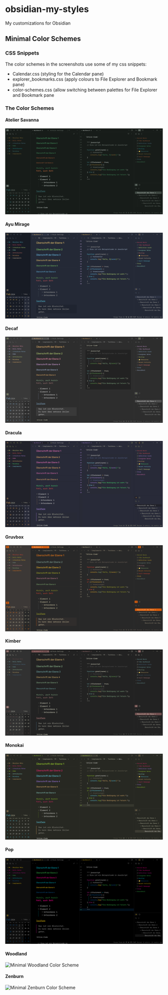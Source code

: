 # obsidian-my-styles
My customizations for Obsidian

## Minimal Color Schemes

### CSS Snippets

The color schemes in the screenshots use some of my css snippets:
- Calendar.css (styling for the Calendar pane)
- explorer_bookmarks.css (apply colours to File Explorer and Bookmark pane)
- color-schemes.css (allow switching between palettes for File Explorer and Bookmark pane

### The Color Schemes

#### Atelier Savanna

<img src="https://github.com/dhniceday/obsidian-my-styles/blob/main/images/minimal_atelier-savanna.png" alt="Minimal Atelier-Savanna Color Scheme" />

#### Ayu Mirage

<img src="https://github.com/dhniceday/obsidian-my-styles/blob/main/images/minimal_ayu-mirage.png" alt="Minimal Ayu-Mirage Color Scheme" />

#### Decaf

<img src="https://github.com/dhniceday/obsidian-my-styles/blob/main/images/minimal_decaf.png" alt="Minimal Decaf Color Scheme" />

#### Dracula

<img src="https://github.com/dhniceday/obsidian-my-styles/blob/main/images/minimal_dracula.png" alt="Minimal Dracula Color Scheme" />

#### Gruvbox

<img src="https://github.com/dhniceday/obsidian-my-styles/blob/main/images/minimal_gruvbox.png" alt="Minimal Gruvbox Color Scheme" />

#### Kimber

<img src="https://github.com/dhniceday/obsidian-my-styles/blob/main/images/minimal_kimber.png" alt="Minimal Kimber Color Scheme" />

#### Monokai

<img src="https://github.com/dhniceday/obsidian-my-styles/blob/main/images/minimal_monokai.png" alt="Minimal Monokai Color Scheme" />

#### Pop

<img src="https://github.com/dhniceday/obsidian-my-styles/blob/main/images/minimal_pop.png" alt="Minimal Pop Color Scheme" />

#### Woodland

<img src="htts://github.com/dhniceday/obsidian-my-styles/blob/main/images/minimal_woodland.png" alt="Minimal Woodland Color Scheme" />

#### Zenburn

<img src="https://github.com/dhniceday/obsidian-my-styles/blob/main/images/minimal_zenburg.png" alt="Minimal Zenburn Color Scheme" />
